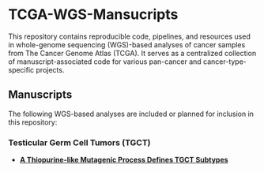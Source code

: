 # TCGA-WGS-Mansucripts
This repository contains reproducible code, pipelines, and resources used in whole-genome sequencing (WGS)-based analyses of cancer samples from The Cancer Genome Atlas (TCGA). It serves as a centralized collection of manuscript-associated code for various pan-cancer and cancer-type-specific projects.

## Manuscripts
The following WGS-based analyses are included or planned for inclusion in this repository:

### Testicular Germ Cell Tumors (TGCT)
- [**A Thiopurine-like Mutagenic Process Defines TGCT Subtypes**]()

